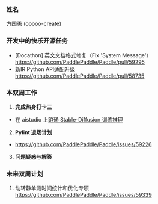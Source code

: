 ### 姓名

方国勇 (ooooo-create)

### 开发中的快乐开源任务

- [Docathon] 英文文档格式修复（Fix 'System Message'）https://github.com/PaddlePaddle/Paddle/pull/59295
-  新IR Python API适配升级 https://github.com/PaddlePaddle/Paddle/pull/58735

### 本双周工作

1. **完成热身打卡三**

  - 在 aistudio 上[跑通 Stable-Diffusion 训练推理](https://github.com/PaddlePaddle/PaddleMIX/issues/273)

2. **Pylint 退场计划**
  - https://github.com/PaddlePaddle/Paddle/issues/59226

3. **问题疑惑与解答**


### 未来双周计划

1. 动转静单测时间统计和优化专项 https://github.com/PaddlePaddle/Paddle/issues/59339
